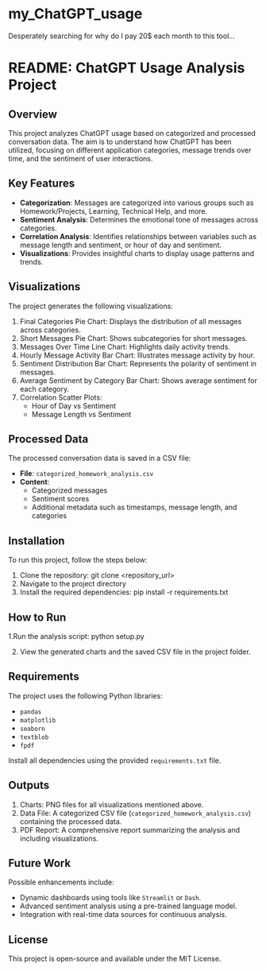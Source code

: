 # my_ChatGPT_usage
Desperately searching for why do I pay 20$ each month to this tool...

# README: ChatGPT Usage Analysis Project

## Overview
This project analyzes ChatGPT usage based on categorized and processed conversation data. The aim is to understand how ChatGPT has been utilized, focusing on different application categories, message trends over time, and the sentiment of user interactions.

## Key Features
- **Categorization**: Messages are categorized into various groups such as Homework/Projects, Learning, Technical Help, and more.
- **Sentiment Analysis**: Determines the emotional tone of messages across categories.
- **Correlation Analysis**: Identifies relationships between variables such as message length and sentiment, or hour of day and sentiment.
- **Visualizations**: Provides insightful charts to display usage patterns and trends.

## Visualizations
The project generates the following visualizations:
1. Final Categories Pie Chart: Displays the distribution of all messages across categories.
2. Short Messages Pie Chart: Shows subcategories for short messages.
3. Messages Over Time Line Chart: Highlights daily activity trends.
4. Hourly Message Activity Bar Chart: Illustrates message activity by hour.
5. Sentiment Distribution Bar Chart: Represents the polarity of sentiment in messages.
6. Average Sentiment by Category Bar Chart: Shows average sentiment for each category.
7. Correlation Scatter Plots:
   - Hour of Day vs Sentiment
   - Message Length vs Sentiment

## Processed Data
The processed conversation data is saved in a CSV file:
- **File**: `categorized_homework_analysis.csv`
- **Content**:
  - Categorized messages
  - Sentiment scores
  - Additional metadata such as timestamps, message length, and categories

## Installation
To run this project, follow the steps below:

1. Clone the repository: git clone <repository_url>
2. Navigate to the project directory
3. Install the required dependencies: pip install -r requirements.txt

## How to Run
1.Run the analysis script:
python setup.py

2. View the generated charts and the saved CSV file in the project folder.

## Requirements
The project uses the following Python libraries:
- `pandas`
- `matplotlib`
- `seaborn`
- `textblob`
- `fpdf`

Install all dependencies using the provided `requirements.txt` file.

## Outputs
1. Charts: PNG files for all visualizations mentioned above.
2. Data File: A categorized CSV file (`categorized_homework_analysis.csv`) containing the processed data.
3. PDF Report: A comprehensive report summarizing the analysis and including visualizations.

## Future Work
Possible enhancements include:
- Dynamic dashboards using tools like `Streamlit` or `Dash`.
- Advanced sentiment analysis using a pre-trained language model.
- Integration with real-time data sources for continuous analysis.

## License
This project is open-source and available under the MIT License.



